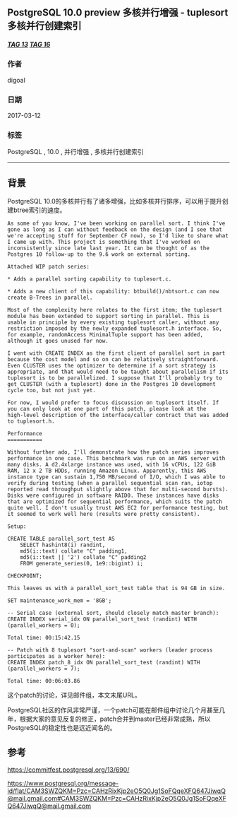 ## PostgreSQL 10.0 preview 多核并行增强 - tuplesort 多核并行创建索引  
##### [TAG 13](../class/13.md) [TAG 16](../class/16.md)
                        
### 作者                                                                     
digoal                   
                          
### 日期                     
2017-03-12                    
                      
### 标签                   
PostgreSQL , 10.0 , 并行增强 , 多核并行创建索引  
                        
----                  
                           
## 背景            
PostgreSQL 10.0的多核并行有了诸多增强，比如多核并行排序，可以用于提升创建btree索引的速度。  
  
```  
As some of you know, I've been working on parallel sort. I think I've  
gone as long as I can without feedback on the design (and I see that  
we're accepting stuff for September CF now), so I'd like to share what  
I came up with. This project is something that I've worked on  
inconsistently since late last year. It can be thought of as the  
Postgres 10 follow-up to the 9.6 work on external sorting.  
  
Attached WIP patch series:  
  
* Adds a parallel sorting capability to tuplesort.c.  
  
* Adds a new client of this capability: btbuild()/nbtsort.c can now  
create B-Trees in parallel.  
  
Most of the complexity here relates to the first item; the tuplesort  
module has been extended to support sorting in parallel. This is  
usable in principle by every existing tuplesort caller, without any  
restriction imposed by the newly expanded tuplesort.h interface. So,  
for example, randomAccess MinimalTuple support has been added,  
although it goes unused for now.  
  
I went with CREATE INDEX as the first client of parallel sort in part  
because the cost model and so on can be relatively straightforward.  
Even CLUSTER uses the optimizer to determine if a sort strategy is  
appropriate, and that would need to be taught about parallelism if its  
tuplesort is to be parallelized. I suppose that I'll probably try to  
get CLUSTER (with a tuplesort) done in the Postgres 10 development  
cycle too, but not just yet.  
  
For now, I would prefer to focus discussion on tuplesort itself. If  
you can only look at one part of this patch, please look at the  
high-level description of the interface/caller contract that was added  
to tuplesort.h.  
  
Performance  
===========  
  
Without further ado, I'll demonstrate how the patch series improves  
performance in one case. This benchmark was run on an AWS server with  
many disks. A d2.4xlarge instance was used, with 16 vCPUs, 122 GiB  
RAM, 12 x 2 TB HDDs, running Amazon Linux. Apparently, this AWS  
instance type can sustain 1,750 MB/second of I/O, which I was able to  
verify during testing (when a parallel sequential scan ran, iotop  
reported read throughput slightly above that for multi-second bursts).  
Disks were configured in software RAID0. These instances have disks  
that are optimized for sequential performance, which suits the patch  
quite well. I don't usually trust AWS EC2 for performance testing, but  
it seemed to work well here (results were pretty consistent).  
  
Setup:  
  
CREATE TABLE parallel_sort_test AS  
    SELECT hashint8(i) randint,  
    md5(i::text) collate "C" padding1,  
    md5(i::text || '2') collate "C" padding2  
    FROM generate_series(0, 1e9::bigint) i;  
  
CHECKPOINT;  
  
This leaves us with a parallel_sort_test table that is 94 GB in size.  
  
SET maintenance_work_mem = '8GB';  
  
-- Serial case (external sort, should closely match master branch):  
CREATE INDEX serial_idx ON parallel_sort_test (randint) WITH  
(parallel_workers = 0);  
  
Total time: 00:15:42.15  
  
-- Patch with 8 tuplesort "sort-and-scan" workers (leader process  
participates as a worker here):  
CREATE INDEX patch_8_idx ON parallel_sort_test (randint) WITH  
(parallel_workers = 7);  
  
Total time: 00:06:03.86  
```  
  
这个patch的讨论，详见邮件组，本文末尾URL。  
  
PostgreSQL社区的作风非常严谨，一个patch可能在邮件组中讨论几个月甚至几年，根据大家的意见反复的修正，patch合并到master已经非常成熟，所以PostgreSQL的稳定性也是远近闻名的。  
      
## 参考      
https://commitfest.postgresql.org/13/690/  
  
https://www.postgresql.org/message-id/flat/CAM3SWZQKM=Pzc=CAHzRixKjp2eO5Q0Jg1SoFQqeXFQ647JiwqQ@mail.gmail.com#CAM3SWZQKM=Pzc=CAHzRixKjp2eO5Q0Jg1SoFQqeXFQ647JiwqQ@mail.gmail.com  

